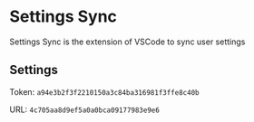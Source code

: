# Settings Sync

Settings Sync is the extension of VSCode to sync user settings

## Settings

Token: `a94e3b2f3f2210150a3c84ba316981f3ffe8c40b`

URL: `4c705aa8d9ef5a0a0bca09177983e9e6`

